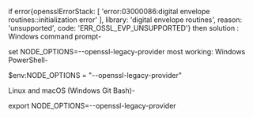 if error{opensslErrorStack: [ 'error:03000086:digital envelope routines::initialization error' ],
  library: 'digital envelope routines',
  reason: 'unsupported',
  code: 'ERR_OSSL_EVP_UNSUPPORTED'}
 then solution :
    Windows command prompt-

set NODE_OPTIONS=--openssl-legacy-provider
most working:
Windows PowerShell-

$env:NODE_OPTIONS = "--openssl-legacy-provider"
 

 Linux and macOS (Windows Git Bash)-

export NODE_OPTIONS=--openssl-legacy-provider